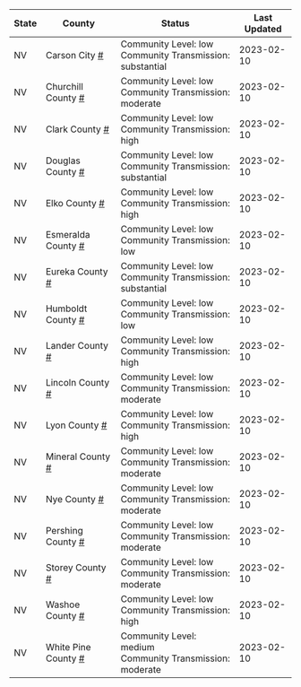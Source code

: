 State | County | Status | Last Updated
--- | --- | --- | --- 
NV | Carson City <a href="#carson_city">#</a> | <a name="carson_city"></a>Community Level: low<br/>Community Transmission: substantial | 2023-02-10
NV | Churchill County <a href="#churchill_county">#</a> | <a name="churchill_county"></a>Community Level: low<br/>Community Transmission: moderate | 2023-02-10
NV | Clark County <a href="#clark_county">#</a> | <a name="clark_county"></a>Community Level: low<br/>Community Transmission: high | 2023-02-10
NV | Douglas County <a href="#douglas_county">#</a> | <a name="douglas_county"></a>Community Level: low<br/>Community Transmission: substantial | 2023-02-10
NV | Elko County <a href="#elko_county">#</a> | <a name="elko_county"></a>Community Level: low<br/>Community Transmission: high | 2023-02-10
NV | Esmeralda County <a href="#esmeralda_county">#</a> | <a name="esmeralda_county"></a>Community Level: low<br/>Community Transmission: low | 2023-02-10
NV | Eureka County <a href="#eureka_county">#</a> | <a name="eureka_county"></a>Community Level: low<br/>Community Transmission: substantial | 2023-02-10
NV | Humboldt County <a href="#humboldt_county">#</a> | <a name="humboldt_county"></a>Community Level: low<br/>Community Transmission: low | 2023-02-10
NV | Lander County <a href="#lander_county">#</a> | <a name="lander_county"></a>Community Level: low<br/>Community Transmission: high | 2023-02-10
NV | Lincoln County <a href="#lincoln_county">#</a> | <a name="lincoln_county"></a>Community Level: low<br/>Community Transmission: moderate | 2023-02-10
NV | Lyon County <a href="#lyon_county">#</a> | <a name="lyon_county"></a>Community Level: low<br/>Community Transmission: high | 2023-02-10
NV | Mineral County <a href="#mineral_county">#</a> | <a name="mineral_county"></a>Community Level: low<br/>Community Transmission: moderate | 2023-02-10
NV | Nye County <a href="#nye_county">#</a> | <a name="nye_county"></a>Community Level: low<br/>Community Transmission: moderate | 2023-02-10
NV | Pershing County <a href="#pershing_county">#</a> | <a name="pershing_county"></a>Community Level: low<br/>Community Transmission: moderate | 2023-02-10
NV | Storey County <a href="#storey_county">#</a> | <a name="storey_county"></a>Community Level: low<br/>Community Transmission: moderate | 2023-02-10
NV | Washoe County <a href="#washoe_county">#</a> | <a name="washoe_county"></a>Community Level: low<br/>Community Transmission: high | 2023-02-10
NV | White Pine County <a href="#white_pine_county">#</a> | <a name="white_pine_county"></a>Community Level: medium<br/>Community Transmission: moderate | 2023-02-10
